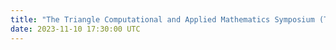 ```yaml
---
title: "The Triangle Computational and Applied Mathematics Symposium (TriCAMS) <strong>Poster: Coupling Structural and Functional Brain Connectome</strong>"
date: 2023-11-10 17:30:00 UTC
---
```

